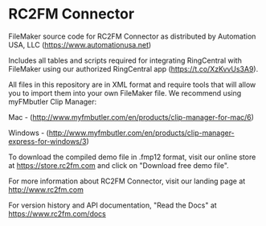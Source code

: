 # RC2FM Connector
FileMaker source code for RC2FM Connector as distributed by Automation USA, LLC (https://www.automationusa.net)

Includes all tables and scripts required for integrating RingCentral with FileMaker using our authorized RingCentral app (https://t.co/XzKvvUs3A9).

All files in this repository are in XML format and require tools that will allow you to import them into your own FileMaker file. We recommend using myFMbutler Clip Manager:

Mac - (http://www.myfmbutler.com/en/products/clip-manager-for-mac/6) 

Windows - (http://www.myfmbutler.com/en/products/clip-manager-express-for-windows/3)

To download the compiled demo file in .fmp12 format, visit our online store at https://store.rc2fm.com and click on "Download free demo file".

For more information about RC2FM Connector, visit our landing page at http://www.rc2fm.com 

For version history and API documentation, "Read the Docs" at https://www.rc2fm.com/docs
